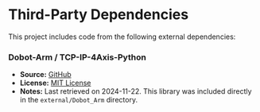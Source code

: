 # Third-Party Dependencies

This project includes code from the following external dependencies:

### Dobot-Arm / TCP-IP-4Axis-Python
- **Source:** [GitHub](https://github.com/Dobot-Arm/TCP-IP-4Axis-Python/tree/main)
- **License:** [MIT License](https://github.com/Dobot-Arm/TCP-IP-4Axis-Python/blob/main/LICENSE)
- **Notes:** Last retrieved on 2024-11-22. This library was included directly in the `external/Dobot_Arm` directory.